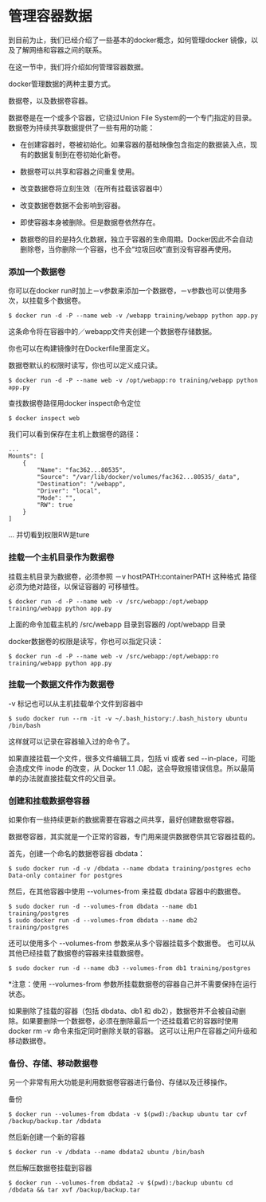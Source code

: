# 管理容器数据
到目前为止，我们已经介绍了一些基本的docker概念，如何管理docker 镜像，以及了解网络和容器之间的联系。

在这一节中，我们将介绍如何管理容器数据。

docker管理数据的两种主要方式。

数据卷，以及数据卷容器。

数据卷是在一个或多个容器，它绕过Union File System的一个专门指定的目录。数据卷为持续共享数据提供了一些有用的功能：

* 在创建容器时，卷被初始化。如果容器的基础映像包含指定的数据装入点，现有的数据复制到在卷初始化新卷。
* 数据卷可以共享和容器之间重复使用。

* 改变数据卷将立刻生效（在所有挂载该容器中）

* 改变数据卷数据不会影响到容器。

* 即使容器本身被删除。但是数据卷依然存在。

* 数据卷的目的是持久化数据，独立于容器的生命周期。Docker因此不会自动删除卷，当你删除一个容器，也不会“垃圾回收”直到没有容器再使用。

### 添加一个数据卷
你可以在docker run时加上－v参数来添加一个数据卷，－v参数也可以使用多次，以挂载多个数据卷。

	$ docker run -d -P --name web -v /webapp training/webapp python app.py

这条命令将在容器中的／webapp文件夹创建一个数据卷存储数据。

你也可以在构建镜像时在Dockerfile里面定义。

数据卷默认的权限时读写，你也可以定义成只读。

	$ docker run -d -P --name web -v /opt/webapp:ro training/webapp python app.py

查找数据卷路径用docker inspect命令定位

	$ docker inspect web

我们可以看到保存在主机上数据卷的路径：

	...
	Mounts": [
	    {
	        "Name": "fac362...80535",
	        "Source": "/var/lib/docker/volumes/fac362...80535/_data",
	        "Destination": "/webapp",
	        "Driver": "local",
	        "Mode": "",
	        "RW": true
	    }
	]
...
并切看到权限RW是ture

### 挂载一个主机目录作为数据卷

挂载主机目录为数据卷，必须参照 －v hostPATH:containerPATH 这种格式 路径必须为绝对路径，以保证容器的 可移植性。

	$ docker run -d -P --name web -v /src/webapp:/opt/webapp training/webapp python app.py

上面的命令加载主机的 /src/webapp 目录到容器的 /opt/webapp 目录

docker数据卷的权限是读写，你也可以指定只读：

	$ docker run -d -P --name web -v /src/webapp:/opt/webapp:ro training/webapp python app.py


### 挂载一个数据文件作为数据卷

-v 标记也可以从主机挂载单个文件到容器中

	$ sudo docker run --rm -it -v ~/.bash_history:/.bash_history ubuntu /bin/bash
这样就可以记录在容器输入过的命令了。

如果直接挂载一个文件，很多文件编辑工具，包括 vi 或者 sed --in-place，可能会造成文件 inode 的改变，从 Docker 1.1 .0起，这会导致报错误信息。所以最简单的办法就直接挂载文件的父目录。

### 创建和挂载数据卷容器

如果你有一些持续更新的数据需要在容器之间共享，最好创建数据卷容器。

数据卷容器，其实就是一个正常的容器，专门用来提供数据卷供其它容器挂载的。

首先，创建一个命名的数据卷容器 dbdata：

	$ sudo docker run -d -v /dbdata --name dbdata training/postgres echo Data-only container for postgres

然后，在其他容器中使用 --volumes-from 来挂载 dbdata 容器中的数据卷。

	$ sudo docker run -d --volumes-from dbdata --name db1 training/postgres
	$ sudo docker run -d --volumes-from dbdata --name db2 training/postgres

还可以使用多个 --volumes-from 参数来从多个容器挂载多个数据卷。 也可以从其他已经挂载了数据卷的容器来挂载数据卷。

	$ sudo docker run -d --name db3 --volumes-from db1 training/postgres
*注意：使用 --volumes-from 参数所挂载数据卷的容器自己并不需要保持在运行状态。

如果删除了挂载的容器（包括 dbdata、db1 和 db2），数据卷并不会被自动删除。如果要删除一个数据卷，必须在删除最后一个还挂载着它的容器时使用 docker rm -v 命令来指定同时删除关联的容器。 这可以让用户在容器之间升级和移动数据卷。

### 备份、存储、移动数据卷

另一个非常有用大功能是利用数据卷容器进行备份、存储以及迁移操作。

备份

	$ docker run --volumes-from dbdata -v $(pwd):/backup ubuntu tar cvf /backup/backup.tar /dbdata
然后新创建一个新的容器

	$ docker run -v /dbdata --name dbdata2 ubuntu /bin/bash

然后解压数据卷挂载到容器

	$ docker run --volumes-from dbdata2 -v $(pwd):/backup ubuntu cd /dbdata && tar xvf /backup/backup.tar

